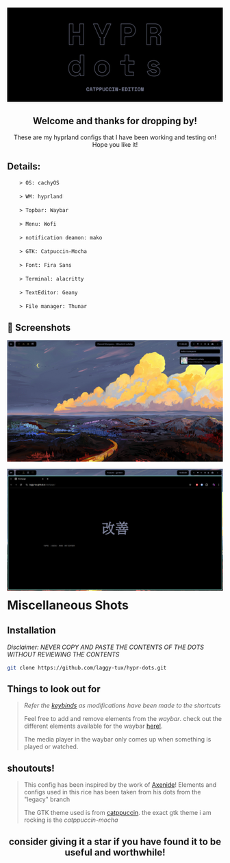 <p align="center">
    <img width="750" src="https://github.com/laggy-tux/hypr-catppuccin/blob/main/readme-files/main-image.png" 
</p>   

<div align="center">

## Welcome and thanks for dropping by!

These are my hyprland configs that I have been working and testing on! Hope you like it!

</div>


## Details:

```
    > OS: cachyOS
 
    > WM: hyprland
    
    > Topbar: Waybar
    
    > Menu: Wofi

    > notification deamon: mako

    > GTK: Catpuccin-Mocha

    > Font: Fira Sans

    > Terminal: alacritty

    > TextEditor: Geany

    > File manager: Thunar
```

## 📸 Screenshots
<p align="center">
    <img width="900" src="https://github.com/laggy-tux/hypr-catppuccin/blob/main/readme-files/hypr-1.png" 
</p> 

<p align="center">
    <img width="900" src="https://github.com/laggy-tux/hypr-catppuccin/blob/main/readme-files/hypr-2.png" 
</p>


<details>
  <summary style="display: inline-block; font-size: 2em; font-weight: bold; cursor: pointer;">
    Miscellaneous Shots
  </summary>

  **Launcher:**

  ![menu](https://github.com/user-attachments/assets/b95b6253-3fc0-42c9-9608-3d10284ada2a)

  **PowerMenu:**

  ![wewe](https://github.com/user-attachments/assets/316363dd-2173-4011-ab59-915b487f0002)

</details>


## Installation

*Disclaimer: NEVER COPY AND PASTE THE CONTENTS OF THE DOTS WITHOUT REVIEWING THE CONTENTS*

```bash
git clone https://github.com/laggy-tux/hypr-dots.git
```

##

## Things to look out for

> *Refer the [keybinds](https://github.com/laggy-tux/hypr-catppuccin/blob/main/config/hypr/config/keybinds.conf) as modifications have been made to the shortcuts*
>
> Feel free to add and remove elements from the *waybar*. check out the different elements available for the waybar [here!](https://github.com/laggy-tux/hypr-catppuccin/blob/main/config/waybar/config.jsonc).
>
> The media player in the waybar only comes up when something is played or watched. 



## shoutouts!
> This config has been inspired by the work of [Axenide](https://github.com/Axenide)! Elements and configs used in this rice has been taken from his dots from the "legacy" branch
>
> The GTK theme used is from [catppuccin](https://github.com/catppuccin/gtk). the exact gtk theme i am rocking is the *catppuccin-mocha*


##

<div align="center">
    
## consider giving it a star if you have found it to be useful and worthwhile!

</div>

